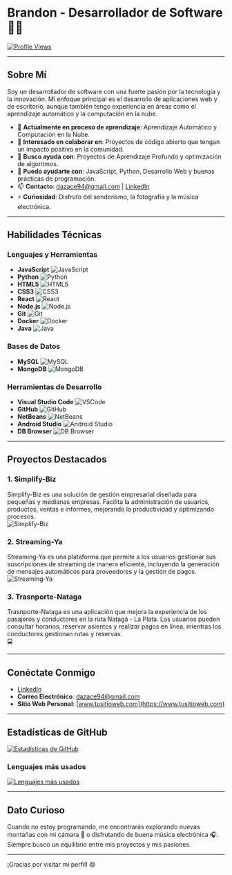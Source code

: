 # Brandon - Desarrollador de Software 👨‍💻

[![Profile Views](https://komarev.com/ghpvc/?username=Brandon094&style=flat)](https://github.com/Brandon094)

---

## Sobre Mí

Soy un desarrollador de software con una fuerte pasión por la tecnología y la innovación. Mi enfoque principal es el desarrollo de aplicaciones web y de escritorio, aunque también tengo experiencia en áreas como el aprendizaje automático y la computación en la nube.

- 🌱 **Actualmente en proceso de aprendizaje**: Aprendizaje Automático y Computación en la Nube.
- 👯 **Interesado en colaborar en**: Proyectos de código abierto que tengan un impacto positivo en la comunidad.
- 🤔 **Busco ayuda con**: Proyectos de Aprendizaje Profundo y optimización de algoritmos.
- 💬 **Puedo ayudarte con**: JavaScript, Python, Desarrollo Web y buenas prácticas de programación.
- 📫 **Contacto**: [dazace94@gmail.com](mailto:dazace94@gmail.com) | [LinkedIn](https://www.linkedin.com/in/tu-perfil)
- ⚡ **Curiosidad**: Disfruto del senderismo, la fotografía y la música electrónica.

---

## Habilidades Técnicas

### Lenguajes y Herramientas

- **JavaScript** ![JavaScript](https://img.shields.io/badge/JavaScript-F7DF1E?logo=javascript&logoColor=black)
- **Python** ![Python](https://img.shields.io/badge/Python-3776AB?logo=python&logoColor=white)
- **HTML5** ![HTML5](https://img.shields.io/badge/HTML5-E34F26?logo=html5&logoColor=white)
- **CSS3** ![CSS3](https://img.shields.io/badge/CSS3-1572B6?logo=css3&logoColor=white)
- **React** ![React](https://img.shields.io/badge/React-61DAFB?logo=react&logoColor=black)
- **Node.js** ![Node.js](https://img.shields.io/badge/Node.js-339933?logo=node-dot-js&logoColor=white)
- **Git** ![Git](https://img.shields.io/badge/Git-F05032?logo=git&logoColor=white)
- **Docker** ![Docker](https://img.shields.io/badge/Docker-2496ED?logo=docker&logoColor=white)
- **Java** ![Java](https://img.shields.io/badge/Java-ED8B00?logo=java&logoColor=white)

### Bases de Datos

- **MySQL** ![MySQL](https://img.shields.io/badge/MySQL-4479A1?logo=mysql&logoColor=white)
- **MongoDB** ![MongoDB](https://img.shields.io/badge/MongoDB-47A248?logo=mongodb&logoColor=white)

### Herramientas de Desarrollo

- **Visual Studio Code** ![VSCode](https://img.shields.io/badge/VSCode-007ACC?logo=visual-studio-code&logoColor=white)
- **GitHub** ![GitHub](https://img.shields.io/badge/GitHub-181717?logo=github&logoColor=white)
- **NetBeans** ![NetBeans](https://img.shields.io/badge/NetBeans-1E8CBE?logo=netbeans&logoColor=white)
- **Android Studio** ![Android Studio](https://img.shields.io/badge/Android_Studio-3DDC84?logo=android-studio&logoColor=white)
- **DB Browser** ![DB Browser](https://img.shields.io/badge/DB_Browser-2C3E50?logo=database&logoColor=white)

---

## Proyectos Destacados

### 1. **Simplify-Biz**  
Simplify-Biz es una solución de gestión empresarial diseñada para pequeñas y medianas empresas. Facilita la administración de usuarios, productos, ventas e informes, mejorando la productividad y optimizando procesos.  
![Simplify-Biz](https://github.com/user-attachments/assets/ef8fbbbb-475c-4f40-9359-fb5f62dcc121)  

### 2. **Streaming-Ya**  
Streaming-Ya es una plataforma que permite a los usuarios gestionar sus suscripciones de streaming de manera eficiente, incluyendo la generación de mensajes automáticos para proveedores y la gestión de pagos.  
![Streaming-Ya](https://github.com/user-attachments/assets/ee2fdf51-aef7-42c9-a742-166cfc3ce8ea)

### 3. **Trasnporte-Nataga**  
Trasnporte-Nataga es una aplicación que mejora la experiencia de los pasajeros y conductores en la ruta Natagá - La Plata. Los usuarios pueden consultar horarios, reservar asientos y realizar pagos en línea, mientras los conductores gestionan rutas y reservas.  
🚍

---

## Conéctate Conmigo

- [LinkedIn](https://www.linkedin.com/in/tu-perfil)  
- **Correo Electrónico**: [dazace94@gmail.com](mailto:dazace94@gmail.com)  
- **Sitio Web Personal**: [www.tusitioweb.com](https://www.tusitioweb.com)  

---

## Estadísticas de GitHub

[![Estadísticas de GitHub](https://github-readme-stats.vercel.app/api?username=Brandon094&show_icons=true&theme=default)](https://github.com/Brandon094)

### Lenguajes más usados

[![Lenguajes más usados](https://github-readme-stats.vercel.app/api/top-langs/?username=Brandon094&layout=compact&theme=default)](https://github.com/Brandon094)

---

## Dato Curioso

Cuando no estoy programando, me encontrarás explorando nuevas montañas con mi cámara 📸 o disfrutando de buena música electrónica 🎧. Siempre busco un equilibrio entre mis proyectos y mis pasiones.

---

¡Gracias por visitar mi perfil! 😄
